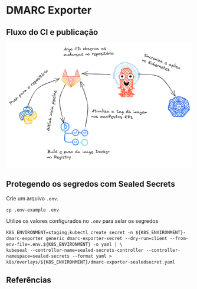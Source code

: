 # DMARC Exporter

## Fluxo do CI e publicação

![Fluxo CI e CD](pipeline.png)

## Protegendo os segredos com Sealed Secrets

Crie um arquivo `.env`.

```
cp .env-example .env
```

Utilize os valores configurados no `.env` para selar os segredos

```
K8S_ENVIRONMENT=staging;kubectl create secret -n ${K8S_ENVIRONMENT}-dmarc-exporter generic dmarc-exporter-secret --dry-run=client --from-env-file=.env.${K8S_ENVIRONMENT} -o yaml | \
kubeseal --controller-name=sealed-secrets-controller --controller-namespace=sealed-secrets --format yaml > k8s/overlays/${K8S_ENVIRONMENT}/dmarc-exporter-sealedsecret.yaml
```

## Referências

